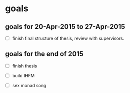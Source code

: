 goals
==

goals for 20-Apr-2015 to 27-Apr-2015
--
 * [ ] finish final structure of thesis, review with supervisors. 


goals for the end of 2015
--
 * [ ] finish thesis
 * [ ] build IHFM
 * [ ] sex monad song
 
